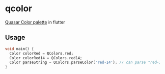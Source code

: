 # qcolor

[Quasar Color palette](https://quasar.dev/style/color-palette) in flutter

## Usage

```dart
void main() {
  Color colorRed = QColors.red;
  Color colorRed14 = QColors.red14;
  Color parseString = QColors.parseColor('red-14'); // can parse "red-14 or red14, error fallback QColors.teal"
}
```